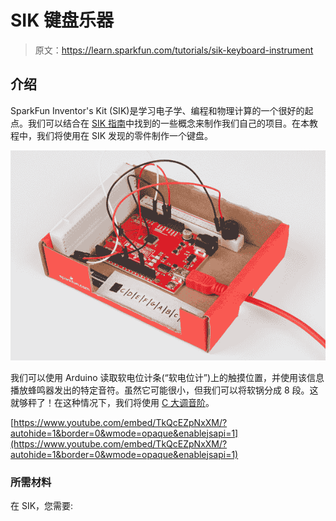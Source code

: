 # SIK 键盘乐器

> 原文：<https://learn.sparkfun.com/tutorials/sik-keyboard-instrument>

## 介绍

SparkFun Inventor's Kit (SIK)是学习电子学、编程和物理计算的一个很好的起点。我们可以结合在 [SIK 指南](https://learn.sparkfun.com/tutorials/sik-experiment-guide-for-arduino---v32)中找到的一些概念来制作我们自己的项目。在本教程中，我们将使用在 SIK 发现的零件制作一个键盘。

[![SIK Piano Keyboard](img/c07cbb237b0d91cdcbe7677d4f964460.png)](https://cdn.sparkfun.com/assets/learn_tutorials/5/0/2/SIK_Keyboard_Instrument_Tutorial-14.jpg)

我们可以使用 Arduino 读取软电位计条(“软电位计”)上的触摸位置，并使用该信息播放蜂鸣器发出的特定音符。虽然它可能很小，但我们可以将软锅分成 8 段。这就够秤了！在这种情况下，我们将使用 [C 大调音阶](https://en.wikipedia.org/wiki/C_major)。

[https://www.youtube.com/embed/TkQcEZpNxXM/?autohide=1&border=0&wmode=opaque&enablejsapi=1](https://www.youtube.com/embed/TkQcEZpNxXM/?autohide=1&border=0&wmode=opaque&enablejsapi=1)

### 所需材料

在 SIK，您需要: